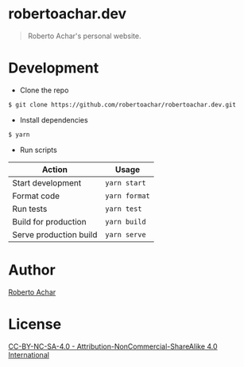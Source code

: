 # robertoachar.dev

> Roberto Achar's personal website.

# Development

- Clone the repo

```bash
$ git clone https://github.com/robertoachar/robertoachar.dev.git
```

- Install dependencies

```bash
$ yarn
```

- Run scripts

| Action                 | Usage         |
| ---------------------- | ------------- |
| Start development      | `yarn start`  |
| Format code            | `yarn format` |
| Run tests              | `yarn test`   |
| Build for production   | `yarn build`  |
| Serve production build | `yarn serve`  |

# Author

[Roberto Achar](https://robertoachar.dev)

# License

[CC-BY-NC-SA-4.0 - Attribution-NonCommercial-ShareAlike 4.0 International](https://github.com/robertoachar/robertoachar.dev/blob/master/LICENSE)
